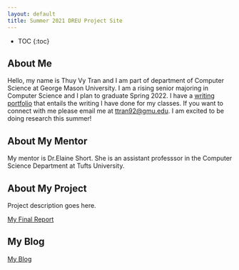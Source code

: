 ```yaml
---
layout: default
title: Summer 2021 DREU Project Site
---
```


* TOC
{:toc}

## About Me

Hello, my name is Thuy Vy Tran and I am part of department of Computer Science at George Mason University. I am a rising senior majoring in Computer Science and I plan to graduate Spring 2022. I have a [writing portfolio](https://tweevtran.wordpress.com/) that entails the writing I have done for my classes. If you want to connect with me please email me at ttran92@gmu.edu. I am excited to be doing research this summer!  

## About My Mentor

My mentor is Dr.Elaine Short. She is an assistant professsor in the Computer Science Department at Tufts University. 

## About My Project

Project description goes here.

[My Final Report](files/finalreport.pdf)

## My Blog

[My Blog](blog.html)
